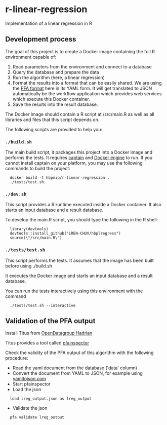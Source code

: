 # r-linear-regression

Implementation of a linear regression in R

## Development process

The goal of this project is to create a Docker image containing the full R environment capable of:

1. Read parameters from the environment and connect to a database
2. Query the database and prepare the data
3. Run the algorithm (here, a linear regression)
4. Format the results into a format that can be easily shared. We are using the [PFA format](http://dmg.org/pfa/) here in its YAML form. It will get translated to JSON automatically be the workflow application which provides web services which execute this Docker container.
5. Save the results into the result database.

The Docker image should contain a R script at /src/main.R as well as all libraries and files that this script depends on.

The following scripts are provided to help you:

### `./build.sh`

The main build script, it packages this project into a Docker image and performs the tests.
It requires [captain](https://github.com/harbur/captain) and [Docker engine](https://www.docker.com/) to run. If you cannot install captain on your platform, you may use the following commands to build the project:

```
  docker build -t hbpmip/r-linear-regression .
  ./tests/test.sh
```

### `./dev.sh`

This script provides a R runtime executed inside a Docker container. It also starts an input database and a result database.

To develop the main.R script, you should type the following in the R shell:
```
  library(devtools)
  devtools::install_github("LREN-CHUV/hbplregress")
  source(\"/src/main.R\")
```

### `./tests/test.sh`

This script performs the tests. It assumes that the image has been built before using ./build.sh

It executes the Docker image and starts an input database and a result database.

You can run the tests interactively using this environment with the command

```
  ./tests/test.sh --interactive
```

## Validation of the PFA output

Install Titus from [OpenDatagroup Hadrian](https://github.com/opendatagroup/hadrian/wiki/Installation#case-4-you-want-to-install-titus-in-python)

Titus provides a tool called [pfainspector](https://github.com/opendatagroup/hadrian/wiki/Titus-pfainspector)

Check the validity of the PFA output of this algorithm with the following procedure:

* Read the yaml document from the database ('data' column)
* Convert the document from YAML to JSON, for example using [yamltojson.com](http://yamltojson.com)
* Start pfainspector
* Load the json
```
  load lreg_output.json as lreg_output
```
* Validate the json
```
  pfa validate lreg_output
```
